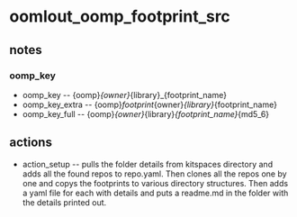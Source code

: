 # oomlout_oomp_footprint_src


## notes

### oomp_key

* oomp_key -- {oomp}_{owner}_{library}_{footprint_name} 
* oomp_key_extra -- {oomp}_footprint_{owner}_{library}_{footprint_name} 
* oomp_key_full -- {oomp}_{owner}_{library}_{footprint_name}_{md5_6}

## actions

* action_setup -- pulls the folder details from kitspaces directory and adds all the found repos to repo.yaml. Then clones all the repos one by one and copys the footprints to various directory structures. Then adds a yaml file for each with details and puts a readme.md in the folder with the details printed out.
